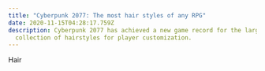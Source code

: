 ```yaml
---
title: "Cyberpunk 2077: The most hair styles of any RPG"
date: 2020-11-15T04:28:17.759Z
description: Cyberpunk 2077 has achieved a new game record for the largest
  collection of hairstyles for player customization.
---
```

Hair
